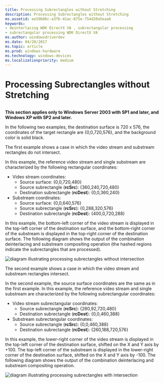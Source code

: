 ```yaml
---
title: Processing Subrectangles without Stretching
description: Processing Subrectangles without Stretching
ms.assetid: ee59b06c-a3fb-41ac-875e-754d20a5eaa6
keywords:
- deinterlacing WDK DirectX VA , subrectangular processing
- subrectangular processing WDK DirectX VA
ms.author: windowsdriverdev
ms.date: 04/20/2017
ms.topic: article
ms.prod: windows-hardware
ms.technology: windows-devices
ms.localizationpriority: medium
---
```


# Processing Subrectangles without Stretching


## <span id="ddk_processing_subrectangles_without_stretching_gg"></span><span id="DDK_PROCESSING_SUBRECTANGLES_WITHOUT_STRETCHING_GG"></span>


**This section applies only to Windows Server 2003 with SP1 and later, and Windows XP with SP2 and later.**

In the following two examples, the destination surface is 720 x 576, the coordinates of the target rectangle are {0,0,720,576}, and the background color is solid black.

The first example shows a case in which the video stream and substream rectangles do not intersect.

In this example, the reference video stream and single substream are characterized by the following rectangular coordinates:

-   Video stream coordinates:
    -   Source surface: {0,0,720,480}
    -   Source subrectangle (**rcSrc**): {360,240,720,480}
    -   Destination subrectangle (**rcDest**): {0,0,360,240}
-   Substream coordinates:
    -   Source surface: {0,0,640,576}
    -   Source subrectangle (**rcSrc**): {0,288,320,576}
    -   Destination subrectangle (**rcDest**): {400,0,720,288}

In this example, the bottom-left corner of the video stream is displayed in the top-left corner of the destination surface, and the bottom-right corner of the substream is displayed in the top-right corner of the destination surface. The following diagram shows the output of the combination deinterlacing and substream compositing operation (the hashed regions indicate the subrectangles that are processed).

![diagram illustrating processing subrectangles without intersection](images/trgrect5.png)

The second example shows a case in which the video stream and substream rectangles intersect.

In the second example, the source surface coordinates are the same as in the first example. In this example, the reference video stream and single substream are characterized by the following subrectangular coordinates:

-   Video stream subrectangular coordinates:
    -   Source subrectangle (**rcSrc**): {260,92,720,480}
    -   Destination subrectangle (**rcDest**): {0,0,460,388}
-   Substream subrectangular coordinates:
    -   Source subrectangle (**rcSrc**): {0,0,460,388}
    -   Destination subrectangle (**rcDest**): {260,188,720,576}

In this example, the lower-right corner of the video stream is displayed in the top-left corner of the destination surface, shifted on the X and Y axis by +100. The top-left corner of the substream is displayed in the lower-right corner of the destination surface, shifted on the X and Y axis by -100. The following diagram shows the output of the combination deinterlacing and substream compositing operation.

![diagram illustrating processing subrectangles with intersection](images/trgrect6.png)

 

 





